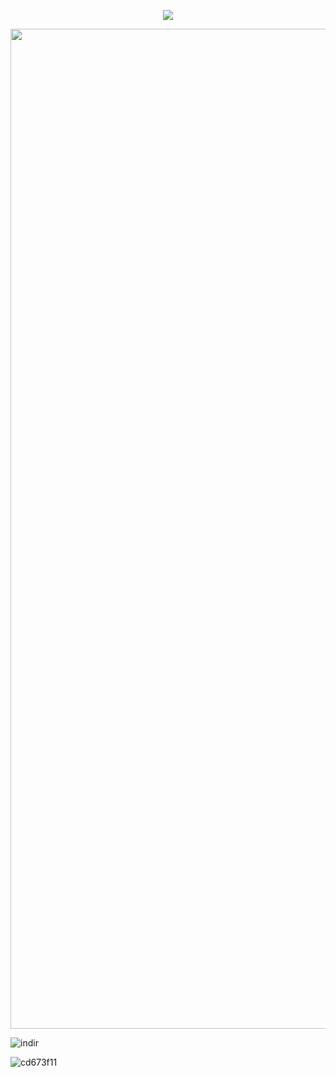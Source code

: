 <p align="center"> <img src="https://komarev.com/ghpvc/?username=El3vateMe&label=Lurking%20&color=yellow&style=plastic"  </p>
  
<p align="center"> <img src=https://github.com/user-attachments/assets/99c413d3-f52e-4cd2-bb3b-faad7da2cc4d" width="1600" length="900">

![indir](https://github.com/user-attachments/assets/334cb63e-acb2-4be0-931d-6b8973b75796)

![cd673f11](https://github.com/user-attachments/assets/db5311a8-2ea7-48b3-b81f-f9de7e9e378c)

